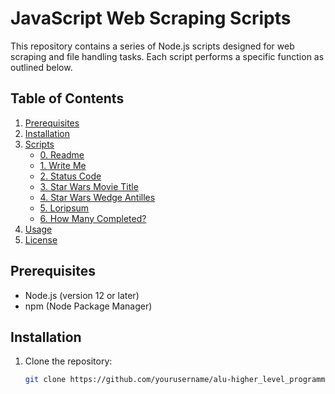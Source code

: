 # JavaScript Web Scraping Scripts

This repository contains a series of Node.js scripts designed for web scraping and file handling tasks. Each script performs a specific function as outlined below.

## Table of Contents
1. [Prerequisites](#prerequisites)
2. [Installation](#installation)
3. [Scripts](#scripts)
   - [0. Readme](#0-readme)
   - [1. Write Me](#1-write-me)
   - [2. Status Code](#2-status-code)
   - [3. Star Wars Movie Title](#3-star-wars-movie-title)
   - [4. Star Wars Wedge Antilles](#4-star-wars-wedge-antilles)
   - [5. Loripsum](#5-loripsum)
   - [6. How Many Completed?](#6-how-many-completed)
4. [Usage](#usage)
5. [License](#license)

## Prerequisites
- Node.js (version 12 or later)
- npm (Node Package Manager)

## Installation
1. Clone the repository:
   ```bash
   git clone https://github.com/yourusername/alu-higher_level_programming.git

